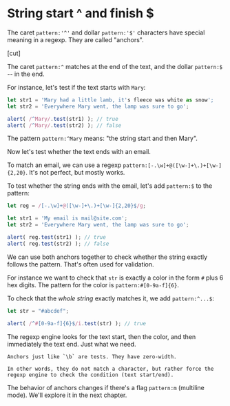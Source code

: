 # String start ^ and finish $

The caret `pattern:'^'` and dollar `pattern:'$'` characters have special meaning in a regexp. They are called "anchors".

[cut]

The caret `pattern:^` matches at the end of the text, and the dollar `pattern:$` -- in the end.

For instance, let's test if the text starts with `Mary`:

```js run
let str1 = 'Mary had a little lamb, it's fleece was white as snow';
let str2 = 'Everywhere Mary went, the lamp was sure to go';

alert( /^Mary/.test(str1) ); // true
alert( /^Mary/.test(str2) ); // false
```

The pattern `pattern:^Mary` means: "the string start and then Mary".

Now let's test whether the text ends with an email.

To match an email, we can use a regexp `pattern:[-.\w]+@([\w-]+\.)+[\w-]{2,20}`. It's not perfect, but mostly works.

To test whether the string ends with the email, let's add `pattern:$` to the pattern:

```js run
let reg = /[-.\w]+@([\w-]+\.)+[\w-]{2,20}$/g;

let str1 = 'My email is mail@site.com';
let str2 = 'Everywhere Mary went, the lamp was sure to go';

alert( reg.test(str1) ); // true
alert( reg.test(str2) ); // false
```

We can use both anchors together to check whether the string exactly follows the pattern. That's often used for validation.

For instance we want to check that `str` is exactly a color in the form `#` plus 6 hex digits. The pattern for the color is `pattern:#[0-9a-f]{6}`.

To check that the *whole string* exactly matches it, we add `pattern:^...$`:

```js run
let str = "#abcdef";

alert( /^#[0-9a-f]{6}$/i.test(str) ); // true
```

The regexp engine looks for the text start, then the color, and then immediately the text end. Just what we need.

```smart header="Anchors have zero length"
Anchors just like `\b` are tests. They have zero-width.

In other words, they do not match a character, but rather force the regexp engine to check the condition (text start/end).
```

The behavior of anchors changes if there's a flag `pattern:m` (multiline mode). We'll explore it in the next chapter.
